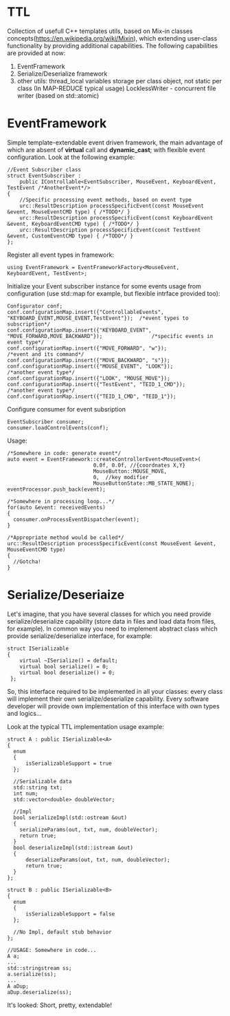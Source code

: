# TTL

Collection of usefull C++ templates utils, based on Mix-in classes concepts(https://en.wikipedia.org/wiki/Mixin), which extending user-class functionality by providing additional capabilities. The following capabilities are provided at now:

1) EventFramework
2) Serialize/Deserialize framework
3) other utils: 
      thread_local variables storage per class object, not static per class (In MAP-REDUCE typical usage)
      LocklessWriter - concurrent file writer (based on std::atomic)
      
# EventFramework
  Simple template-extendable event driven framework, the main advantage of which are absent of **virtual** call and **dynamic_cast**; with flexible event configuration. Look at the following example:
  
    //Event Subscriber class
    struct EventSubscriber :
        public IControllable<EventSubscriber, MouseEvent, KeyboardEvent, TestEvent /*AnotherEvent*/>
    {
        //Specific processing event methods, based on event type
        urc::ResultDescription processSpecificEvent(const MouseEvent &event, MouseEventCMD type) { /*TODO*/ }
        urc::ResultDescription processSpecificEvent(const KeyboardEvent &event, KeyboardEventCMD type) { /*TODO*/ }
        urc::ResultDescription processSpecificEvent(const TestEvent &event, CustomEventCMD type) { /*TODO*/ }
    };
  
  Register all event types in framework:
  
    using EventFramework = EventFrameworkFactory<MouseEvent, KeyboardEvent, TestEvent>;
    
   Initialize your Event subscriber instance for some events usage from configuration (use std::map for example, but flexible intrface provided too):
   
    Configurator conf;
    conf.configurationMap.insert({"ControllableEvents", "KEYBOARD_EVENT,MOUSE_EVENT,TestEvent"});  /*event types to subscription*/
    conf.configurationMap.insert({"KEYBOARD_EVENT", "MOVE_FORWARD,MOVE_BACKWARD"});                /*specific events in event type*/
    conf.configurationMap.insert({"MOVE_FORWARD", "w"});                                         /*event and its command*/
    conf.configurationMap.insert({"MOVE_BACKWARD", "s"});
    conf.configurationMap.insert({"MOUSE_EVENT", "LOOK"});                                         /*another event type*/
    conf.configurationMap.insert({"LOOK", "MOUSE_MOVE"});
    conf.configurationMap.insert({"TestEvent", "TEID_1_CMD"});                                     /*another event type*/
    conf.configurationMap.insert({"TEID_1_CMD", "TEID_1"});
   
   Configure consumer for event subsription
   
    EventSubscriber consumer;
    consumer.loadControlEvents(conf);
    
   Usage:
   
    /*Somewhere in code: generate event*/
    auto event = EventFramework::createControllerEvent<MouseEvent>(
                                0.0f, 0.0f, //{coordnates X,Y}
                                MouseButton::MOUSE_MOVE,
                                0,  //key modifier
                                MouseButtonState::MB_STATE_NONE);
    eventProcessor.push_back(event);
    
    /*Somewhere in processing loop...*/
    for(auto &event: receivedEvents)
    {
      consumer.onProcessEventDispatcher(event);
    }
    
    /*Appropriate method would be called*/
    urc::ResultDescription processSpecificEvent(const MouseEvent &event, MouseEventCMD type)
    {
      //Gotcha!
    }
    
# Serialize/Deseriaize
  Let's imagine, that you have several classes for which you need provide serialize/deserialize capability (store data in files and load data from files, for example). In common way you need to implement abstract class which provide serialize/deserialize interface, for example:
  
    struct ISerializable
    {
        virtual ~ISerialize() = default;
        virtual bool serialize() = 0;
        virtual bool deserialize() = 0;
     };
  
  So, this interface required to be implemented in all your classes: every class will implement their own serialize/deserialize capability. Every software developer will provide own implementation of this interface with own types and logics...
  
  Look at the typical TTL implementation usage example:
  
    struct A : public ISerializable<A>
    {
      enum
      {
          isSerializableSupport = true
      };

      //Serializable data
      std::string txt;
      int num;
      std::vector<double> doubleVector;

      //Impl
      bool serializeImpl(std::ostream &out)
      {
        serializeParams(out, txt, num, doubleVector);
        return true;
      }
      bool deserializeImpl(std::istream &out)
      {
          deserializeParams(out, txt, num, doubleVector);
          return true;
      }
    };

    struct B : public ISerializable<B>
    {
      enum
      {
          isSerializableSupport = false
      };

      //No Impl, default stub behavior
    };
    
    //USAGE: Somewhere in code...
    A a;
    ...
    std::stringstream ss;
    a.serialize(ss);
    ...
    A aDup;
    aDup.deserialize(ss);
It's looked: Short, pretty, extendable!

